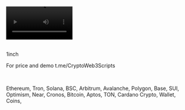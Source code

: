 <video src='https://github.com/user-attachments/assets/a5ffb8dd-3145-4a37-97e1-69a261b6b5f2' width=180/><video />
<br />




<br />
1inch

For price and demo
t.me/CryptoWeb3Scripts

<br />

Ethereum, Tron, Solana, BSC, Arbitrum, Avalanche, Polygon, Base, SUI, Optimism, Near, Cronos, Bitcoin, Aptos, TON, Cardano
Crypto, Wallet, Coins,
